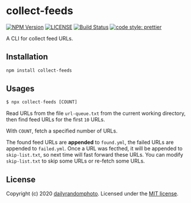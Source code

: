 # collect-feeds

[![NPM Version][npm-version-image]][npm-url]
[![LICENSE][license-image]][license-url]
[![Build Status][travis-image]][travis-url]
[![code style: prettier][code-style-prettier-image]][code-style-prettier-url]

A CLI for collect feed URLs.

## Installation

```sh
npm install collect-feeds
```

## Usages

```js
$ npx collect-feeds [COUNT]
```

Read URLs from the file `url-queue.txt` from the current working directory, then find feed URLs for the first `10` URLs.

With `COUNT`, fetch a specified number of URLs.

The found feed URLs are **appended** to `found.yml`, the failed URLs are appended to `failed.yml`.
Once a URL was fecthed, it will be appended to `skip-list.txt`, so next time will fast forward these URLs.
You can modify `skip-list.txt` to skip some URLs or re-fetch some URLs.

## License

Copyright (c) 2020 [dailyrandomphoto][my-url]. Licensed under the [MIT license][license-url].

[my-url]: https://github.com/dailyrandomphoto
[npm-url]: https://www.npmjs.com/package/collect-feeds
[travis-url]: https://travis-ci.org/dailyrandomphoto/collect-feeds
[license-url]: LICENSE
[code-style-prettier-url]: https://github.com/prettier/prettier
[npm-downloads-image]: https://img.shields.io/npm/dm/collect-feeds
[npm-version-image]: https://img.shields.io/npm/v/collect-feeds
[license-image]: https://img.shields.io/npm/l/collect-feeds
[travis-image]: https://img.shields.io/travis/dailyrandomphoto/collect-feeds
[code-style-prettier-image]: https://img.shields.io/badge/code_style-prettier-ff69b4.svg?style=flat-square
